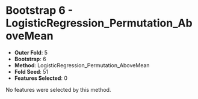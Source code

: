# Bootstrap 6 - LogisticRegression_Permutation_AboveMean

- **Outer Fold**: 5
- **Bootstrap**: 6
- **Method**: LogisticRegression_Permutation_AboveMean
- **Fold Seed**: 51
- **Features Selected**: 0

No features were selected by this method.
